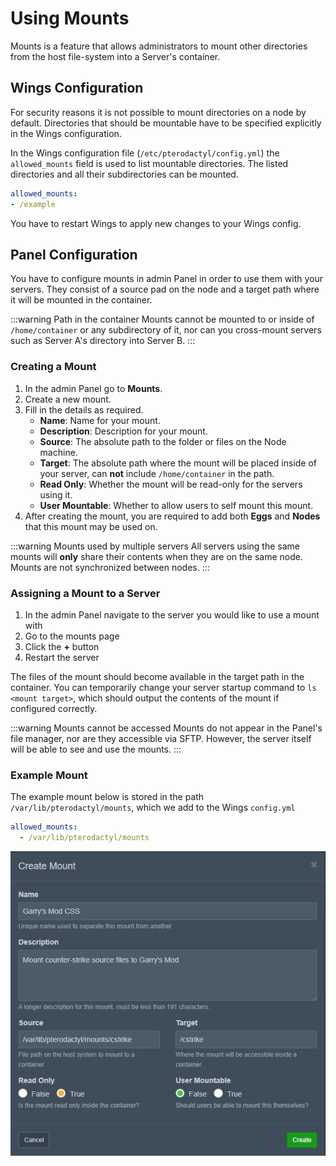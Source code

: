 # Using Mounts

Mounts is a feature that allows administrators to mount other directories from the host file-system into a Server's container.

## Wings Configuration

For security reasons it is not possible to mount directories on a node by default. Directories that should be mountable have to be specified explicitly in the Wings configuration.

In the Wings configuration file (`/etc/pterodactyl/config.yml`) the `allowed_mounts` field is used to list mountable directories. The listed directories and all their subdirectories can be mounted.

```yml
allowed_mounts:
- /example
```

You have to restart Wings to apply new changes to your Wings config.

## Panel Configuration

You have to configure mounts in admin Panel in order to use them with your servers. They consist of a source pad on the node and a target path where it will be mounted in the container.

:::warning Path in the container
Mounts cannot be mounted to or inside of `/home/container` or any subdirectory of it, nor can you cross-mount servers such as Server A's directory into Server B.
:::

### Creating a Mount

1. In the admin Panel go to **Mounts**.
2. Create a new mount.
3. Fill in the details as required.
   - **Name**: Name for your mount.
   - **Description**: Description for your mount.
   - **Source**: The absolute path to the folder or files on the Node machine.
   - **Target**: The absolute path where the mount will be placed inside of your server, can **not** include `/home/container` in the path.
   - **Read Only**: Whether the mount will be read-only for the servers using it.
   - **User Mountable**: Whether to allow users to self mount this mount.
4. After creating the mount, you are required to add both **Eggs** and **Nodes** that this mount may be used on.

:::warning Mounts used by multiple servers
All servers using the same mounts will **only** share their contents when they are on the same node. Mounts are not synchronized between nodes.
:::

### Assigning a Mount to a Server

1. In the admin Panel navigate to the server you would like to use a mount with
2. Go to the mounts page
3. Click the **+** button
4. Restart the server

The files of the mount should become available in the target path in the container. You can temporarily change your server startup command to `ls <mount target>`, which should output the contents of the mount if configured correctly.

:::warning Mounts cannot be accessed
Mounts do not appear in the Panel's file manager, nor are they accessible via SFTP. However, the server itself will be able to see and use the mounts.
:::

### Example Mount

The example mount below is stored in the path `/var/lib/pterodactyl/mounts`, which we add to the Wings `config.yml`

```yml
allowed_mounts:
  - /var/lib/pterodactyl/mounts
```

![](./../.vuepress/public/gmod_mount_example.png)
